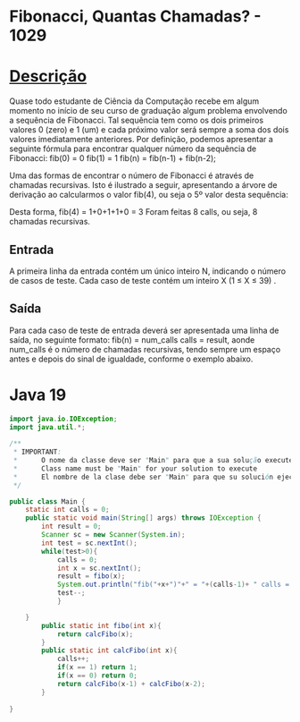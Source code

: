 # Fibonacci, Quantas Chamadas? - 1029

# [Descrição](https://judge.beecrowd.com/pt/problems/view/1029)

Quase todo estudante de Ciência da Computação recebe em algum momento no início de seu curso de graduação algum problema envolvendo a sequência de Fibonacci.
Tal sequência tem como os dois primeiros valores 0 (zero) e 1 (um) e cada próximo valor será sempre a soma dos dois valores imediatamente anteriores. 
Por definição, podemos apresentar a seguinte fórmula para encontrar qualquer número da sequência de Fibonacci:
fib(0) = 0
fib(1) = 1
fib(n) = fib(n-1) + fib(n-2);

Uma das formas de encontrar o número de Fibonacci é através de chamadas recursivas. 
Isto é ilustrado a seguir, apresentando a árvore de derivação ao calcularmos o valor fib(4), ou seja o 5º valor desta sequência:


Desta forma,
fib(4) = 1+0+1+1+0 = 3
Foram feitas 8 calls, ou seja, 8 chamadas recursivas.

## Entrada
A primeira linha da entrada contém um único inteiro N, indicando o número de casos de teste. Cada caso de teste contém um inteiro X (1 ≤ X ≤ 39) .

## Saída
Para cada caso de teste de entrada deverá ser apresentada uma linha de saída, 
no seguinte formato: fib(n) = num_calls calls = result, aonde num_calls é o número de chamadas recursivas, tendo sempre um espaço antes e depois do sinal de igualdade, 
conforme o exemplo abaixo.

# Java 19

```java
import java.io.IOException;
import java.util.*;
 
/**
 * IMPORTANT: 
 *      O nome da classe deve ser "Main" para que a sua solução execute
 *      Class name must be "Main" for your solution to execute
 *      El nombre de la clase debe ser "Main" para que su solución ejecutar
 */

public class Main {
    static int calls = 0;
    public static void main(String[] args) throws IOException {
        int result = 0;
        Scanner sc = new Scanner(System.in);
        int test = sc.nextInt();
        while(test>0){
            calls = 0;
            int x = sc.nextInt();
            result = fibo(x);
            System.out.println("fib("+x+")"+" = "+(calls-1)+ " calls = "+result);
            test--;
            }

    }
        public static int fibo(int x){
            return calcFibo(x);
        }
        public static int calcFibo(int x){
            calls++;
            if(x == 1) return 1;
            if(x == 0) return 0;
            return calcFibo(x-1) + calcFibo(x-2);
        }
 
} 
```
